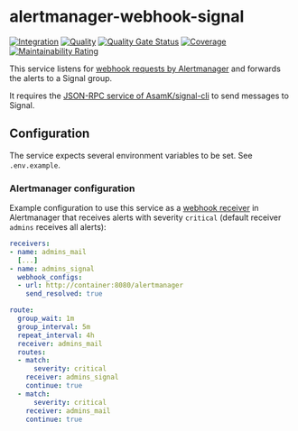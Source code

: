 # alertmanager-webhook-signal

[![Integration](https://github.com/systemli/alertmanager-webhook-signal/actions/workflows/integration.yml/badge.svg)](https://github.com/systemli/alertmanager-webhook-signal/actions/workflows/integration.yml) [![Quality](https://github.com/systemli/alertmanager-webhook-signal/actions/workflows/quality.yml/badge.svg)](https://github.com/systemli/alertmanager-webhook-signal/actions/workflows/quality.yml) [![Quality Gate Status](https://sonarcloud.io/api/project_badges/measure?project=systemli_alertmanager-webhook-signal&metric=alert_status)](https://sonarcloud.io/summary/new_code?id=systemli_alertmanager-webhook-signal) [![Coverage](https://sonarcloud.io/api/project_badges/measure?project=systemli_alertmanager-webhook-signal&metric=coverage)](https://sonarcloud.io/summary/new_code?id=systemli_alertmanager-webhook-signal) [![Maintainability Rating](https://sonarcloud.io/api/project_badges/measure?project=systemli_alertmanager-webhook-signal&metric=sqale_rating)](https://sonarcloud.io/summary/new_code?id=systemli_alertmanager-webhook-signal)

This service listens for [webhook requests by Alertmanager](https://prometheus.io/docs/alerting/latest/configuration/#webhook_config) and forwards the alerts to a Signal group.

It requires the [JSON-RPC service of AsamK/signal-cli](https://github.com/AsamK/signal-cli/wiki/JSON-RPC-service) to send messages to Signal.

## Configuration

The service expects several environment variables to be set. See `.env.example`.

### Alertmanager configuration

Example configuration to use this service as a [webhook receiver](https://prometheus.io/docs/alerting/latest/configuration/#webhook_config) in Alertmanager that receives alerts with severity `critical` (default receiver `admins` receives all alerts):

```yaml
receivers:
- name: admins_mail
  [...]
- name: admins_signal
  webhook_configs:
  - url: http://container:8080/alertmanager
    send_resolved: true

route:
  group_wait: 1m
  group_interval: 5m
  repeat_interval: 4h
  receiver: admins_mail
  routes:
  - match:
      severity: critical
    receiver: admins_signal
    continue: true
  - match:
      severity: critical
    receiver: admins_mail
    continue: true
```
